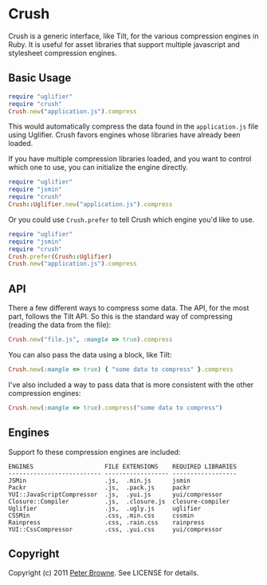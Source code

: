 Crush
=====

Crush is a generic interface, like Tilt, for the various compression engines in Ruby.
It is useful for asset libraries that support multiple javascript and stylesheet compression engines.

Basic Usage
-----------

```ruby
require "uglifier"
require "crush"
Crush.new("application.js").compress
```

This would automatically compress the data found in the `application.js` file using Uglifier.
Crush favors engines whose libraries have already been loaded.

If you have multiple compression libraries loaded, and you want to control which one to use,
you can initialize the engine directly.

```ruby
require "uglifier"
require "jsmin"
require "crush"
Crush::Uglifier.new("application.js").compress
```

Or you could use `Crush.prefer` to tell Crush which engine you'd like to use.

```ruby
require "uglifier"
require "jsmin"
require "crush"
Crush.prefer(Crush::Uglifier)
Crush.new("application.js").compress
```

API
---

There a few different ways to compress some data. The API, for the most part, follows the Tilt
API. So this is the standard way of compressing (reading the data from the file):

```ruby
Crush.new("file.js", :mangle => true).compress
```

You can also pass the data using a block, like Tilt:

```ruby
Crush.new(:mangle => true) { "some data to compress" }.compress
```

I've also included a way to pass data that is more consistent with the other compression engines:

```ruby
Crush.new(:mangle => true).compress("some data to compress")
```

Engines
-------

Support fo these compression engines are included:

    ENGINES                    FILE EXTENSIONS    REQUIRED LIBRARIES
    -------------------------- ------------------ ------------------
    JSMin                      .js,  .min.js      jsmin
    Packr                      .js,  .pack.js     packr
    YUI::JavaScriptCompressor  .js,  .yui.js      yui/compressor
    Closure::Compiler          .js,  .closure.js  closure-compiler
    Uglifier                   .js,  .ugly.js     uglifier
    CSSMin                     .css, .min.css     cssmin
    Rainpress                  .css, .rain.css    rainpress
    YUI::CssCompressor         .css, .yui.css     yui/compressor    

Copyright
---------

Copyright (c) 2011 [Peter Browne](http://petebrowne.com). See LICENSE for details.
